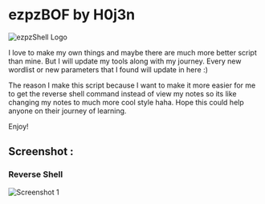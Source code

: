 # ezpzBOF by H0j3n

![ezpzShell Logo](https://github.com/H0j3n/EazyPeazy/blob/master/My%20Tools/Ezpz%20BOF/img/logo.PNG)

I love to make my own things and maybe there are much more better script than mine. But I will update my tools along with my journey. Every new wordlist or new parameters that I found will update in here :)

The reason I make this script because I want to make it more easier for me to get the reverse shell command instead of view my notes so its like changing my notes to much more cool style haha. Hope this could help anyone on their journey of learning.

Enjoy!


## Screenshot :

### Reverse Shell

![Screenshot 1](https://github.com/H0j3n/EazyPeazy/blob/master/My%20Tools/Ezpz%20BOF/img/fuzzer.png)
